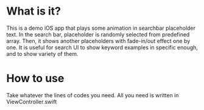 # What is it?

This is a demo iOS app that plays some animation in searchbar placeholder text.
In the search bar, placeholder is randomly selected from predefined array. Then, it shows another placeholders with fade-in/out effect one by one.
It is useful for search UI to show keyword examples in specific enough, and to show variety of them. 

# How to use

Take whatever the lines of codes you need.
All you need is written in ViewController.swift
